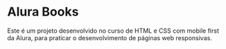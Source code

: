 # Alura Books
Este é um projeto desenvolvido no curso de HTML e CSS com mobile first da Alura, para praticar o desenvolvimento de páginas web responsivas.